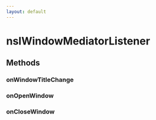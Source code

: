 ```yaml
---
layout: default
---
```


# nsIWindowMediatorListener #

## Methods ##

### onWindowTitleChange ###

### onOpenWindow ###

### onCloseWindow ###
